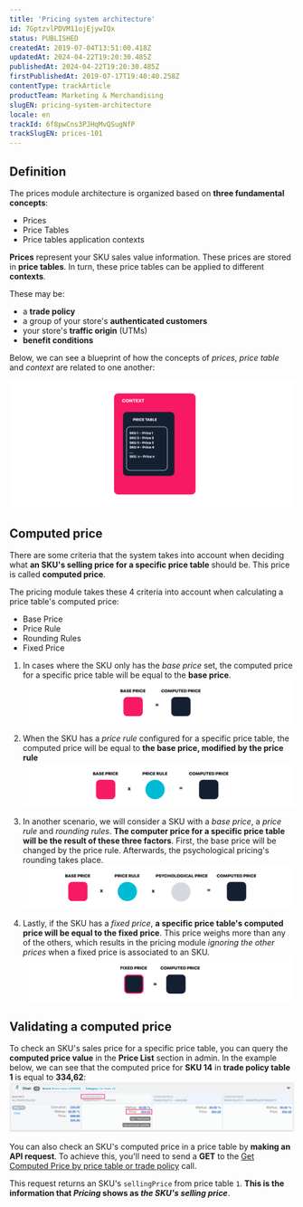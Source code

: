 ```yaml
---
title: 'Pricing system architecture'
id: 7GptzvlPDVM11ojEjywIQx
status: PUBLISHED
createdAt: 2019-07-04T13:51:00.418Z
updatedAt: 2024-04-22T19:20:30.485Z
publishedAt: 2024-04-22T19:20:30.485Z
firstPublishedAt: 2019-07-17T19:40:40.258Z
contentType: trackArticle
productTeam: Marketing & Merchandising
slugEN: pricing-system-architecture
locale: en
trackId: 6f8pwCns3PJHqMvQSugNfP
trackSlugEN: prices-101
---
```


## Definition

The prices module architecture is organized based on **three fundamental concepts**:

- Prices
- Price Tables
- Price tables application contexts

**Prices** represent your SKU sales value information. These prices are stored in **price tables**. In turn, these price tables can be applied to different **contexts**.

These may be:

- a **trade policy**
- a group of your store's **authenticated customers**
- your store's **traffic origin** (UTMs)
- **benefit conditions**

Below, we can see a blueprint of how the concepts of *prices*, *price table* and *context* are related to one another:

![Architecture-EN](https://raw.githubusercontent.com/vtexdocs/help-center-content/refs/heads/main/docs/en/tracks/prices-101/pricing-system-architecture_1.svg)

## Computed price

There are some criteria that the system takes into account when deciding what **an SKU's selling price for a specific price table** should be. This price is called **computed price**.

The pricing module takes these 4 criteria into account when calculating a price table's computed price:

- Base Price
- Price Rule
- Rounding Rules
- Fixed Price

1. In cases where the SKU only has the *base price* set, the computed price for a specific price table will be equal to the **base price**.
![rule1-EN](https://raw.githubusercontent.com/vtexdocs/help-center-content/refs/heads/main/docs/en/tracks/prices-101/pricing-system-architecture_2.svg) 

2. When the SKU has a *price rule* configured for a specific price table, the computed price will be equal to **the base price, modified by the price rule**
![rule2-EN](https://raw.githubusercontent.com/vtexdocs/help-center-content/refs/heads/main/docs/en/tracks/prices-101/pricing-system-architecture_3.svg) 

3. In another scenario, we will consider a SKU with a *base price*, a *price rule* and *rounding rules*. **The computer price for a specific price table will be the result of these three factors**. First, the base price will be changed by the price rule. Afterwards, the psychological pricing's rounding takes place.
![rule3-EN](https://raw.githubusercontent.com/vtexdocs/help-center-content/refs/heads/main/docs/en/tracks/prices-101/pricing-system-architecture_4.svg) 

4. Lastly, if the SKU has a *fixed price*, **a specific price table's computed price will be equal to the fixed price**. This price weighs more than any of the others, which results in the pricing module *ignoring the other prices* when a fixed price is associated to an SKU. 
![rule4-EN](https://raw.githubusercontent.com/vtexdocs/help-center-content/refs/heads/main/docs/en/tracks/prices-101/pricing-system-architecture_5.svg)

## Validating a computed price

To check an SKU's sales price for a specific price table, you can query the **computed price value** in the **Price List** section in admin. In the example below, we can see that the computed price for **SKU 14** in **trade policy table 1** is equal to **334,62**:
![computed-price-en](https://raw.githubusercontent.com/vtexdocs/help-center-content/refs/heads/main/docs/en/tracks/prices-101/pricing-system-architecture_6.png)

You can also check an SKU's computed price in a price table by **making an API request**. To achieve this, you'll need to send a **GET** to the [Get Computed Price by price table or trade policy](https://developers.vtex.com/docs/api-reference/pricing-api#get-/pricing/prices/-itemId-/computed/-priceTableId-) call.

This request returns an SKU's `sellingPrice` from price table `1`. **This is the information that *Pricing* shows as *the SKU's selling price***. 

